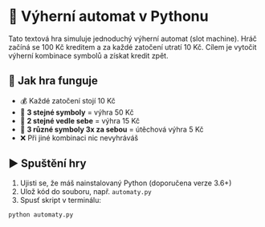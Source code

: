 # 🎰 Výherní automat v Pythonu

Tato textová hra simuluje jednoduchý výherní automat (slot machine). Hráč začíná se 100 Kč kreditem a za každé zatočení utratí 10 Kč. Cílem je vytočit výherní kombinace symbolů a získat kredit zpět.

## 🧠 Jak hra funguje

- 💰 Každé zatočení stojí 10 Kč
- 🎉 **3 stejné symboly** = výhra 50 Kč
- 🙂 **2 stejné vedle sebe** = výhra 15 Kč
- 🔄 **3 různé symboly 3x za sebou** = útěchová výhra 5 Kč
- ❌ Při jiné kombinaci nic nevyhráváš

## ▶️ Spuštění hry

1. Ujisti se, že máš nainstalovaný Python (doporučena verze 3.6+)
2. Ulož kód do souboru, např. `automaty.py`
3. Spusť skript v terminálu:

```bash
python automaty.py
